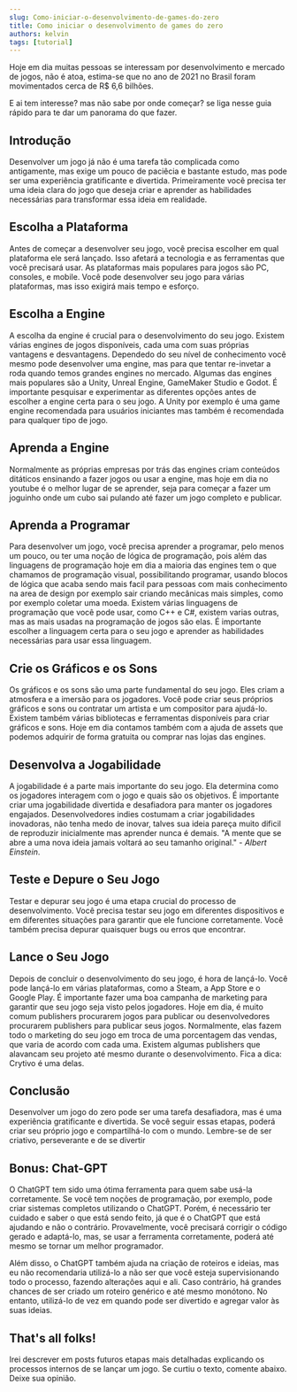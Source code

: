 ```yaml
---
slug: Como-iniciar-o-desenvolvimento-de-games-do-zero
title: Como iniciar o desenvolvimento de games do zero
authors: kelvin
tags: [tutorial]
---
```


Hoje em dia muitas pessoas se interessam por desenvolvimento e mercado de jogos, não é atoa, estima-se que no ano de 2021 no Brasil foram movimentados cerca de R$ 6,6 bilhões.

E ai tem interesse? mas não sabe por onde começar? se liga nesse guia rápido para te dar um panorama do que fazer.
<!-- truncate -->
## Introdução

Desenvolver um jogo já não é uma tarefa tão complicada como antigamente, mas exige um pouco de paciêcia e bastante estudo, mas pode ser uma experiência gratificante e divertida. Primeiramente você precisa ter uma ideia clara do jogo que deseja criar e aprender as habilidades necessárias para transformar essa ideia em realidade.


## Escolha a Plataforma

Antes de começar a desenvolver seu jogo, você precisa escolher em qual plataforma ele será lançado. Isso afetará a tecnologia e as ferramentas que você precisará usar. As plataformas mais populares para jogos são PC, consoles, e mobile. Você pode desenvolver seu jogo para várias plataformas, mas isso exigirá mais tempo e esforço.

## Escolha a Engine

A escolha da engine é crucial para o desenvolvimento do seu jogo. Existem várias engines de jogos disponíveis, cada uma com suas próprias vantagens e desvantagens. Dependedo do seu nível de conhecimento você mesmo pode desenvolver uma engine, mas para que tentar re-invetar a roda quando temos grandes engines no mercado. Algumas das engines mais populares são a Unity, Unreal Engine, GameMaker Studio e Godot. É importante pesquisar e experimentar as diferentes opções antes de escolher a engine certa para o seu jogo. A Unity por exemplo é uma game engine recomendada para usuários iniciantes mas também é recomendada para qualquer tipo de jogo.

## Aprenda a Engine

Normalmente as próprias empresas por trás das engines criam conteúdos ditáticos ensinando a fazer jogos ou usar a engine, mas hoje em dia no youtube é o melhor lugar de se aprender, seja para começar a fazer um joguinho onde um cubo sai pulando até fazer um jogo completo e publicar. 

## Aprenda a Programar

Para desenvolver um jogo, você precisa aprender a programar, pelo menos um pouco, ou ter uma noção de lógica de programação, pois além das linguagens de programação hoje em dia a maioria das engines tem o que chamamos de programação visual, possibilitando programar, usando blocos de lógica que acaba sendo mais facil para pessoas com mais conhecimento na area de design por exemplo sair criando mecânicas mais simples, como por exemplo coletar uma moeda. Existem várias linguagens de programação que você pode usar, como C++ e C#, existem varias outras, mas as mais usadas na programação de jogos são elas. É importante escolher a linguagem certa para o seu jogo e aprender as habilidades necessárias para usar essa linguagem.

## Crie os Gráficos e os Sons

Os gráficos e os sons são uma parte fundamental do seu jogo. Eles criam a atmosfera e a imersão para os jogadores. Você pode criar seus próprios gráficos e sons ou contratar um artista e um compositor para ajudá-lo. Existem também várias bibliotecas e ferramentas disponíveis para criar gráficos e sons. Hoje em dia contamos também com a ajuda de assets que podemos adquirir de forma gratuita ou comprar nas lojas das engines.

## Desenvolva a Jogabilidade

A jogabilidade é a parte mais importante do seu jogo. Ela determina como os jogadores interagem com o jogo e quais são os objetivos. É importante criar uma jogabilidade divertida e desafiadora para manter os jogadores engajados. Desenvolvedores indies costumam a criar jogabilidades inovadoras, não tenha medo de inovar, talves sua ideia pareça muito dificil de reproduzir inicialmente mas aprender nunca é demais. 
"A mente que se abre a uma nova ideia jamais voltará ao seu tamanho original." - *Albert Einstein*.

## Teste e Depure o Seu Jogo

Testar e depurar seu jogo é uma etapa crucial do processo de desenvolvimento. Você precisa testar seu jogo em diferentes dispositivos e em diferentes situações para garantir que ele funcione corretamente. Você também precisa depurar quaisquer bugs ou erros que encontrar.

## Lance o Seu Jogo

Depois de concluir o desenvolvimento do seu jogo, é hora de lançá-lo. Você pode lançá-lo em várias plataformas, como a Steam, a App Store e o Google Play. É importante fazer uma boa campanha de marketing para garantir que seu jogo seja visto pelos jogadores. Hoje em dia, é muito comum publishers procurarem jogos para publicar ou desenvolvedores procurarem publishers para publicar seus jogos. Normalmente, elas fazem todo o marketing do seu jogo em troca de uma porcentagem das vendas, que varia de acordo com cada uma. Existem algumas publishers que alavancam seu projeto até mesmo durante o desenvolvimento. Fica a dica: Crytivo é uma delas.

## Conclusão

Desenvolver um jogo do zero pode ser uma tarefa desafiadora, mas é uma experiência gratificante e divertida. Se você seguir essas etapas, poderá criar seu próprio jogo e compartilhá-lo com o mundo. Lembre-se de ser criativo, perseverante e de se divertir

## Bonus: Chat-GPT

O ChatGPT tem sido uma ótima ferramenta para quem sabe usá-la corretamente. Se você tem noções de programação, por exemplo, pode criar sistemas completos utilizando o ChatGPT. Porém, é necessário ter cuidado e saber o que está sendo feito, já que é o ChatGPT que está ajudando e não o contrário. Provavelmente, você precisará corrigir o código gerado e adaptá-lo, mas, se usar a ferramenta corretamente, poderá até mesmo se tornar um melhor programador.

Além disso, o ChatGPT também ajuda na criação de roteiros e ideias, mas eu não recomendaria utilizá-lo a não ser que você esteja supervisionando todo o processo, fazendo alterações aqui e ali. Caso contrário, há grandes chances de ser criado um roteiro genérico e até mesmo monótono. No entanto, utilizá-lo de vez em quando pode ser divertido e agregar valor às suas ideias.

## That's all folks!

Irei descrever em posts futuros etapas mais detalhadas explicando os processos internos de se lançar um jogo. Se curtiu o texto, comente abaixo. Deixe sua opinião.